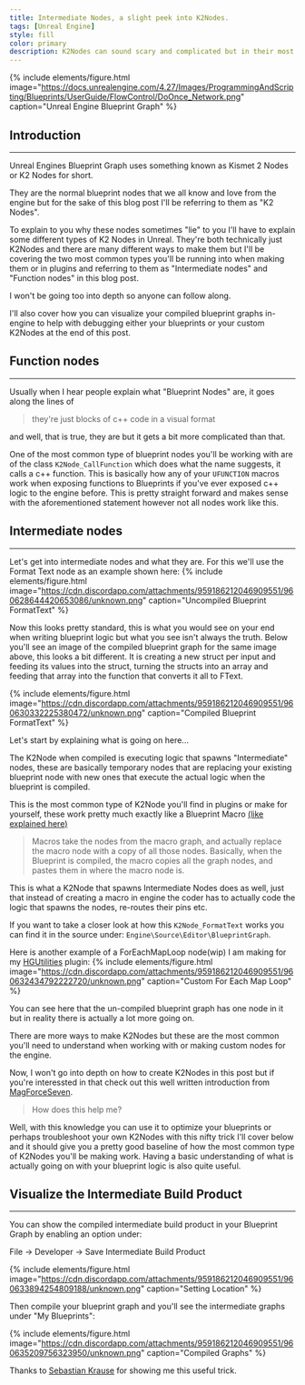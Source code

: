```yaml
---
title: Intermediate Nodes, a slight peek into K2Nodes.
tags: [Unreal Engine]
style: fill
color: primary
description: K2Nodes can sound scary and complicated but in their most basic form they're not really. Let's take a small peek under the hood to learn more...
---
```


<meta property="og:image" content="https://docs.unrealengine.com/4.27/Images/ProgrammingAndScripting/Blueprints/UserGuide/FlowControl/DoOnce_Network.png" />

{% include elements/figure.html image="https://docs.unrealengine.com/4.27/Images/ProgrammingAndScripting/Blueprints/UserGuide/FlowControl/DoOnce_Network.png" caption="Unreal Engine Blueprint Graph" %}

## Introduction
---

Unreal Engines Blueprint Graph uses something known as Kismet 2 Nodes or K2 Nodes for short.

They are the normal blueprint nodes that we all know and love from the engine but for the sake of this blog post I'll be referring to them as "K2 Nodes".

To explain to you why these nodes sometimes "lie" to you I'll have to explain some different types of K2 Nodes in Unreal.
They're both technically just K2Nodes and there are many different ways to make them but I'll be covering the two most common types you'll be running into when making them or in plugins and referring to them as "Intermediate nodes" and "Function nodes" in this blog post.

I won't be going too into depth so anyone can follow along.

I'll also cover how you can visualize your compiled blueprint graphs in-engine to help with debugging either your blueprints or your custom K2Nodes at the end of this post.

## Function nodes
---

Usually when I hear people explain what "Blueprint Nodes" are, it goes along the lines of 
>they're just blocks of c++ code in a visual format

and well, that is true, they are but it gets a bit more complicated than that.

One of the most common type of blueprint nodes you'll be working with are of the class `K2Node_CallFunction` which does what the name suggests, it calls a c++ function. 
This is basically how any of your `UFUNCTION` macros work when exposing functions to Blueprints if you've ever exposed c++ logic to the engine before. This is pretty straight forward and makes sense with the aforementioned statement however not all nodes work like this.

## Intermediate nodes
---

Let's get into intermediate nodes and what they are. For this we'll use the Format Text node as an example shown here:
{% include elements/figure.html image="https://cdn.discordapp.com/attachments/959186212046909551/960628644420653086/unknown.png" caption="Uncompiled Blueprint FormatText" %}

Now this looks pretty standard, this is what you would see on your end when writing blueprint logic but what you see isn't always the truth.
Below you'll see an image of the compiled blueprint graph for the same image above, this looks a bit different. It is creating a new struct per input and feeding its values into the struct, turning the structs into an array and feeding that array into the function that converts it all to FText.

{% include elements/figure.html image="https://cdn.discordapp.com/attachments/959186212046909551/960630332225380472/unknown.png" caption="Compiled Blueprint FormatText" %}

Let's start by explaining what is going on here...

The K2Node when compiled is executing logic that spawns "Intermediate" nodes, these are basically temporary nodes that are replacing your existing blueprint node with new ones that execute the actual logic when the blueprint is compiled.

This is the most common type of K2Node you'll find in plugins or make for yourself, these work pretty much exactly like a Blueprint Macro [(like explained here)](https://docs.unrealengine.com/4.27/en-US/ProgrammingAndScripting/Blueprints/BestPractices/)

> Macros take the nodes from the macro graph, and actually replace the macro node with a copy of all those nodes. Basically, when the Blueprint is compiled, the macro copies all the graph nodes, and pastes them in where the macro node is.

This is what a K2Node that spawns Intermediate Nodes does as well, just that instead of creating a macro in engine the coder has to actually code the logic that spawns the nodes, re-routes their pins etc.

If you want to take a closer look at how this `K2Node_FormatText` works you can find it in the source under: `Engine\Source\Editor\BlueprintGraph`.

Here is another example of a ForEachMapLoop node(wip) I am making for my [HGUtilities](https://utils.hideout.no/) plugin:
{% include elements/figure.html image="https://cdn.discordapp.com/attachments/959186212046909551/960632434792222720/unknown.png" caption="Custom For Each Map Loop" %}

You can see here that the un-compiled blueprint graph has one node in it but in reality there is actually a lot more going on.

There are more ways to make K2Nodes but these are the most common you'll need to understand when working with or making custom nodes for the engine.

Now, I won't go into depth on how to create K2Nodes in this post but if you're interessted in that check out this well written introduction from [MagForceSeven](https://www.gamedev.net/tutorials/programming/engines-and-middleware/improving-ue4-blueprint-usability-with-custom-nodes-r5694/).

>How does this help me?

Well, with this knowledge you can use it to optimize your blueprints or perhaps troubleshoot your own K2Nodes with this nifty trick I'll cover below and it should give you a pretty good baseline of how the most common type of K2Nodes you'll be making work. Having a basic understanding of what is actually going on with your blueprint logic is also quite useful.

## Visualize the Intermediate Build Product
---

You can show the compiled intermediate build product in your Blueprint Graph by enabling an option under:

 File -> Developer -> Save Intermediate Build Product
 
{% include elements/figure.html image="https://cdn.discordapp.com/attachments/959186212046909551/960633894254809188/unknown.png" caption="Setting Location" %}

Then compile your blueprint graph and you'll see the intermediate graphs under "My Blueprints":

{% include elements/figure.html image="https://cdn.discordapp.com/attachments/959186212046909551/960635209756323950/unknown.png" caption="Compiled Graphs" %}

Thanks to [Sebastian Krause](https://twitter.com/HatiEth) for showing me this useful trick.
